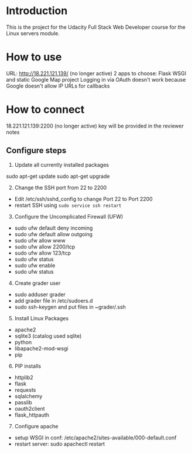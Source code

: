 # Introduction
This is the project for the Udacity Full Stack Web Developer course for the Linux servers module.

# How to use
URL: http://18.221.121.139/ (no longer active)
2 apps to choose: Flask WSGI and static Google Map project
Logging in via OAuth doesn't work because Google doesn't allow IP URLs for callbacks

# How to connect
18.221.121.139:2200 (no longer active)
key will be provided in the reviewer notes

## Configure steps

1. Update all currently installed packages

sudo apt-get update
sudo apt-get upgrade

2. Change the SSH port from 22 to 2200
- Edit /etc/ssh/sshd_config to change Port 22 to Port 2200
- restart SSH using `sudo service ssh restart`

3. Configure the Uncomplicated Firewall (UFW)
- sudo ufw default deny incoming
- sudo ufw default allow outgoing
- sudo ufw allow www
- sudo ufw allow 2200/tcp
- sudo ufw allow 123/tcp
- sudo ufw status
- sudo ufw enable
- sudo ufw status

4. Create grader user
- sudo adduser grader
- add grader file in /etc/sudoers.d
- sudo ssh-keygen and put files in ~grader/.ssh

5. Install Linux Packages
- apache2
- sqlite3 (catalog used sqlite)
- python
- libapache2-mod-wsgi
- pip

6. PIP installs
- httplib2
- flask
- requests
- sqlalchemy
- passlib
- oauth2client
- flask_httpauth

7. Configure apache
- setup WSGI in conf: /etc/apache2/sites-available/000-default.conf
- restart server: sudo apachectl restart
